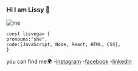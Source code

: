 ### Hi I am Lissy 👋
![me](https://user-images.githubusercontent.com/100641848/196298367-587f6cb2-004c-4f73-924d-988f8f30106e.jpg)
```
const lisvega= {
pronouns:"she",
code:[JavaScript, Node, React, HTML, CSS],
}
```

you can find me🌍
-[instagram](http://instagram.com/zlis8)
-[facebook](http://facebook.com/lisvega)
-[linkedln](http://linkedin.com/lissyrivera)

<!--
**lisvega/lisvega** is a ✨ _special_ ✨ repository because its `README.md` (this file) appears on your GitHub profile.

Here are some ideas to get you started:

- 🔭 I’m currently working on ...
- 🌱 I’m currently learning ...
- 👯 I’m looking to collaborate on ...
- 🤔 I’m looking for help with ...
- 💬 Ask me about ...
- 📫 How to reach me: ...
- 😄 Pronouns: ...
- ⚡ Fun fact: ...
-->
